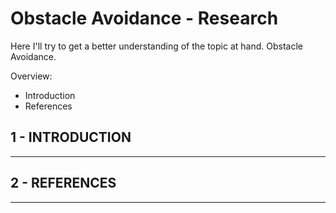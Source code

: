 # Obstacle Avoidance - Research
Here I'll try to get a better understanding of the topic at hand. Obstacle Avoidance. 

Overview: 
- Introduction
- References

## 1 - INTRODUCTION 
------


## 2 - REFERENCES 
------
